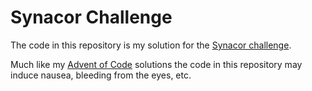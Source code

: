 # Synacor Challenge

The code in this repository is my solution for the [Synacor challenge](https://challenge.synacor.com/).

Much like my [Advent of Code](https://github.com/rvaughan/AdventOfCode2017) solutions
the code in this repository may induce nausea, bleeding from the eyes, etc.
